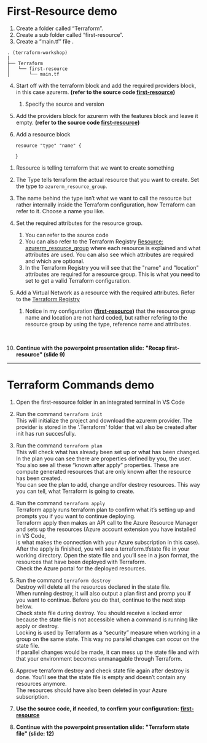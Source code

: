 # First-Resource demo

1. Create a folder called “Terraform”.
2. Create a sub folder called “first-resource”.
3. Create a “main.tf” file .

```
. (terraform-workshop)
|
├── Terraform
│   └── first-resource
│       └── main.tf

```

4. Start off with the terraform block and add the required providers block, in this case azurerm. **(refer to the source code [first-resource](./main.tf))**
   1. Specify the source and version

5. Add the providers block for azurerm with the features block and leave it empty. **(refer to the source code [first-resource](./main.tf))**

6. Add a resource block

```
   resource "type" "name" {

   }
```
   1. Resource is telling terraform that we want to create something
   2. The Type tells terraform the actual resource that you want to create. Set the type to ``azurerm_resource_group``.
   3. The name behind the type isn’t what we want to call the resource but rather internally inside the Terraform configuration, how Terraform can refer to it. Choose a name you like.

7. Set the required attributes for the resource group.
   1. You can refer to the source code
   2. You can also refer to the Terraform Registry [Resource: azurerm_resource_group](https://registry.terraform.io/providers/hashicorp/azurerm/2.97.0/docs/resources/resource_group) where each resource is explained and what attributes are used. You can also see which attributes are required and which are optional. 
   3. In the Terraform Registry you will see that the "name" and "location" attributes are required for a resource group. This is what you need to set to get a valid Terraform configuration.
 

8. Add a Virtual Network as a resource with the required attributes. Refer to the [Terraform Registry](https://registry.terraform.io/providers/hashicorp/azurerm/2.97.0/docs/resources/virtual_network)
   1. Notice in my configuration **([first-resource](./main.tf))** that the resource group name and location are not hard coded, but rather refering to the resource group by using the type, reference name and attributes.

</br>

10. **Continue with the powerpoint presentation slide:** **"Recap first-resource" (slide 9)**

----------------------------------

# Terraform Commands demo

1. Open the first-resource folder in an integrated terminal in VS Code
2. Run the command ``terraform init`` </br>
   This will initialize the project and download the azurerm provider. The provider is stored in the '.Terraform' folder that wil also be created after init has run succesfully. 

3. Run the command ``terraform plan`` </br>
   This will check what has already been set up or what has been changed. In the plan you can see there are properties defined by you, the user. </br>
   You also see all these “known after apply” properties. These are compute generated resources that are only known after the resource has been created. </br>
   You can see the plan to add, change and/or destroy resources. This way you can tell, what Terraform is going to create.

4. Run the command ``terraform apply`` </br>
   Terraform apply runs terraform plan to confirm what it’s setting up and prompts you if you want to continue deploying. </br>
   Terraform apply then makes an API call to the Azure Resource Manager and sets up the resources (Azure account extension you have installed in VS Code, </br>
   is what makes the connection with your Azure subscription in this case). </br>
   After the apply is finished, you will see a terraform.tfstate file in your working directory. Open the state file and you’ll see in a json format, the resources that have been deployed with Terraform. </br>
   Check the Azure portal for the deployed resources.

5. Run the command ``terraform destroy`` </br>
   Destroy will delete all the resources declared in the state file. </br>
   When running destroy, it will also output a plan first and promp you if you want to continue. Before you do that, continue to the next step below. </br>
   Check state file during destroy. You should receive a locked error because the state file is not accessible when a command is running like apply or destroy. </br>
   Locking is used by Terraform as a “security” measure when working in a group on the same state. This way no parallel changes can occur on the state file. </br> 
   If parallel changes would be made, it can mess up the state file and with that your environment becomes unmanagable through Terraform. </br>

6. Approve terraform destroy and check state file again after destroy is done. You’ll see that the state file is empty and doesn’t contain any resources anymore. </br>
   The resources should have also been deleted in your Azure subscription.


7. **Use the source code, if needed, to confirm your configuration:** **[first-resource](./main.tf)**
8. **Continue with the powerpoint presentation slide:** **"Terraform state file" (slide: 12)**

